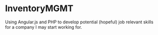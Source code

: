 # InventoryMGMT

Using Angular.js and PHP to develop potential (hopeful) job relevant skills for a company I may start working for.